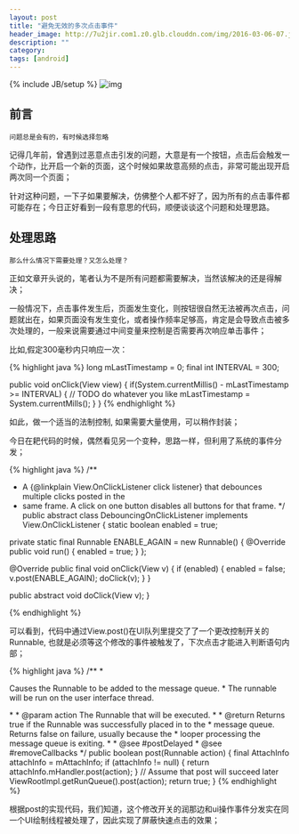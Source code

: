 ```yaml
---
layout: post
title: "避免无效的多次点击事件"
header_image: http://7u2jir.com1.z0.glb.clouddn.com/img/2016-03-06-07.jpg
description: ""
category: 
tags: [android]
---
```

{% include JB/setup %}
![img](http://7u2jir.com1.z0.glb.clouddn.com/img/2016-03-06-07.jpg)

## 前言

	问题总是会有的，有时候选择忽略


记得几年前，曾遇到过恶意点击引发的问题，大意是有一个按钮，点击后会触发一个动作，比开启一个新的页面，这个时候如果故意高频的点击，非常可能出现开启两次同一个页面；

针对这种问题，一下子如果要解决，仿佛整个人都不好了，因为所有的点击事件都可能存在；今日正好看到一段有意思的代码，顺便谈谈这个问题和处理思路。

## 处理思路

	那么什么情况下需要处理？又怎么处理？

正如文章开头说的，笔者认为不是所有问题都需要解决，当然该解决的还是得解决；

一般情况下，点击事件发生后，页面发生变化，则按钮很自然无法被再次点击，问题就出在，如果页面没有发生变化，或者操作频率足够高，肯定是会导致点击被多次处理的，一般来说需要通过中间变量来控制是否需要再次响应单击事件；

比如,假定300毫秒内只响应一次：

{% highlight java %}
long mLastTimestamp = 0;
final int INTERVAL = 300;

public void onClick(View view) {
	if(System.currentMillis() - mLastTimestamp >= INTERVAL) {
		// TODO do whatever you like
		mLastTimestamp = System.currentMills();
	}
}
{% endhighlight %}

如此，做一个适当的法制控制, 如果需要大量使用，可以稍作封装；

今日在耙代码的时候，偶然看见另一个变种，思路一样，但利用了系统的事件分发；

{% highlight java %}
/**
 * A {@linkplain View.OnClickListener click listener} that debounces multiple clicks posted in the
 * same frame. A click on one button disables all buttons for that frame.
 */
public abstract class DebouncingOnClickListener implements View.OnClickListener {
  static boolean enabled = true;

  private static final Runnable ENABLE_AGAIN = new Runnable() {
    @Override public void run() {
      enabled = true;
    }
  };

  @Override public final void onClick(View v) {
    if (enabled) {
      enabled = false;
      v.post(ENABLE_AGAIN);
      doClick(v);
    }
  }

  public abstract void doClick(View v);
}

{% endhighlight %}

可以看到，代码中通过View.post()在UI队列里提交了了一个更改控制开关的Runnable, 也就是必须等这个修改的事件被触发了，下次点击才能进入判断语句内部；

{% highlight java %}
   /**
     * <p>Causes the Runnable to be added to the message queue.
     * The runnable will be run on the user interface thread.</p>
     *
     * @param action The Runnable that will be executed.
     *
     * @return Returns true if the Runnable was successfully placed in to the
     *         message queue.  Returns false on failure, usually because the
     *         looper processing the message queue is exiting.
     *
     * @see #postDelayed
     * @see #removeCallbacks
     */
    public boolean post(Runnable action) {
        final AttachInfo attachInfo = mAttachInfo;
        if (attachInfo != null) {
            return attachInfo.mHandler.post(action);
        }
        // Assume that post will succeed later
        ViewRootImpl.getRunQueue().post(action);
        return true;
    }
{% endhighlight %}

根据post的实现代码，我们知道，这个修改开关的润那边和ui操作事件分发实在同一个UI绘制线程被处理了，因此实现了屏蔽快速点击的效果；





